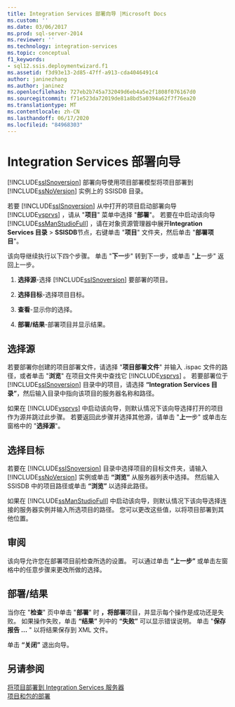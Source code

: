 ```yaml
---
title: Integration Services 部署向导 |Microsoft Docs
ms.custom: ''
ms.date: 03/06/2017
ms.prod: sql-server-2014
ms.reviewer: ''
ms.technology: integration-services
ms.topic: conceptual
f1_keywords:
- sql12.ssis.deploymentwizard.f1
ms.assetid: f3d93e13-2d85-47ff-a913-cda4046491c4
author: janinezhang
ms.author: janinez
ms.openlocfilehash: 727eb2b745a732049d6eb4a5e2f1808f076167d0
ms.sourcegitcommit: f71e523da72019de81a8bd5a0394a62f7f76ea20
ms.translationtype: MT
ms.contentlocale: zh-CN
ms.lasthandoff: 06/17/2020
ms.locfileid: "84968303"
---
```

# <a name="integration-services-deployment-wizard"></a>Integration Services 部署向导
  [!INCLUDE[ssISnoversion](../includes/ssisnoversion-md.md)] 部署向导使用项目部署模型将项目部署到 [!INCLUDE[ssNoVersion](../includes/ssnoversion-md.md)] 实例上的 SSISDB 目录。  
  
 若要 [!INCLUDE[ssISnoversion](../includes/ssisnoversion-md.md)] 从中打开的项目启动部署向导 [!INCLUDE[vsprvs](../includes/vsprvs-md.md)] ，请从 "**项目**" 菜单中选择 "**部署**"。 若要在中启动该向导 [!INCLUDE[ssManStudioFull](../includes/ssmanstudiofull-md.md)] ，请在对象资源管理器中展开**Integration Services 目录**  >  **SSISDB**节点，右键单击 "**项目**" 文件夹，然后单击 "**部署项目**"。  
  
 该向导继续执行以下四个步骤。 单击 "**下一**步" 转到下一步，或单击 "**上**一步" 返回上一步。  
  
1.  **选择源**-选择 [!INCLUDE[ssISnoversion](../includes/ssisnoversion-md.md)] 要部署的项目。  
  
2.  **选择目标**-选择项目目标。  
  
3.  **查看**-显示你的选择。  
  
4.  **部署/结果**-部署项目并显示结果。  
  
## <a name="select-source"></a>选择源  
 若要部署你创建的项目部署文件，请选择 "**项目部署文件**" 并输入 .ispac 文件的路径，或者单击 "**浏览**" 在项目文件夹中查找它 [!INCLUDE[vsprvs](../includes/vsprvs-md.md)] 。 若要部署位于 [!INCLUDE[ssISnoversion](../includes/ssisnoversion-md.md)] 目录中的项目，请选择 **“Integration Services 目录”**，然后输入目录中指向该项目的服务器名称和路径。  
  
 如果在 [!INCLUDE[vsprvs](../includes/vsprvs-md.md)] 中启动该向导，则默认情况下该向导选择打开的项目作为源并跳过此步骤。 若要返回此步骤并选择其他源，请单击 "**上一**步" 或单击左窗格中的 "**选择源**"。  
  
## <a name="select-destination"></a>选择目标  
 若要在 [!INCLUDE[ssISnoversion](../includes/ssisnoversion-md.md)] 目录中选择项目的目标文件夹，请输入 [!INCLUDE[ssNoVersion](../includes/ssnoversion-md.md)] 实例或单击 **“浏览”** 从服务器列表中选择。 然后输入 SSISDB 中的项目路径或单击 **“浏览”** 以选择此路径。  
  
 如果在 [!INCLUDE[ssManStudioFull](../includes/ssmanstudiofull-md.md)] 中启动该向导，则默认情况下该向导选择连接的服务器实例并输入所选项目的路径。 您可以更改这些值，以将项目部署到其他位置。  
  
## <a name="review"></a>审阅  
 该向导允许您在部署项目前检查所选的设置。 可以通过单击 **“上一步”** 或单击左窗格中的任意步骤来更改所做的选择。  
  
## <a name="deployresults"></a>部署/结果  
 当你在 "**检查**" 页中单击 "**部署**" 时 **，将部署**项目，并显示每个操作是成功还是失败。 如果操作失败，单击 **“结果”** 列中的 **“失败”** 可以显示错误说明。 单击 "**保存报告 ...** " 以将结果保存到 XML 文件。  
  
 单击 **“关闭”** 退出向导。  
  
## <a name="see-also"></a>另请参阅  
 [将项目部署到 Integration Services 服务器](../../2014/integration-services/deploy-projects-to-integration-services-server.md)   
 [项目和包的部署](packages/deploy-integration-services-ssis-projects-and-packages.md)  
  
  

